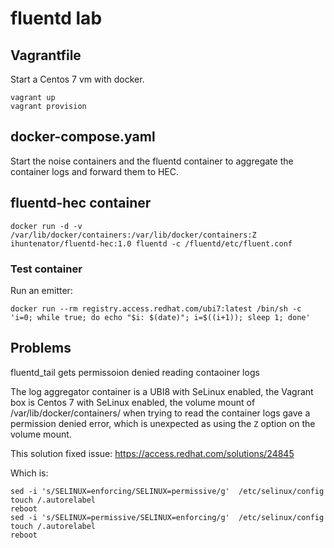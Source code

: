 # fluentd lab


## Vagrantfile

Start a Centos 7 vm with docker.

```
vagrant up 
vagrant provision
```

## docker-compose.yaml

Start the noise containers and the fluentd container to aggregate the container logs and forward them to HEC.

## fluentd-hec container

```
docker run -d -v /var/lib/docker/containers:/var/lib/docker/containers:Z ihuntenator/fluentd-hec:1.0 fluentd -c /fluentd/etc/fluent.conf
```


### Test container

Run an emitter:

```
docker run --rm registry.access.redhat.com/ubi7:latest /bin/sh -c 'i=0; while true; do echo "$i: $(date)"; i=$((i+1)); sleep 1; done'
```


## Problems

fluentd_tail gets permissoion denied reading contaoiner logs

The log aggregator container is a UBI8 with SeLinux enabled, the Vagrant box is  Centos 7 with SeLinux enabled, the volume mount of /var/lib/docker/containers/ when trying to read the container logs gave a permission denied error, which is unexpected as using the `Z` option on the volume mount.

This solution fixed issue:  https://access.redhat.com/solutions/24845

Which is:
```
sed -i 's/SELINUX=enforcing/SELINUX=permissive/g'  /etc/selinux/config
touch /.autorelabel
reboot
sed -i 's/SELINUX=permissive/SELINUX=enforcing/g'  /etc/selinux/config
touch /.autorelabel
reboot
```
